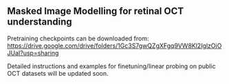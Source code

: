 ## Masked Image Modelling for retinal OCT understanding

Pretraining checkpoints can be downloaded from: https://drive.google.com/drive/folders/1Gc3S7gwQZgXFgq9VW8Kl2IglzOjOJUaI?usp=sharing

Detailed instructions and examples for finetuning/linear probing on public OCT datasets will be updated soon.